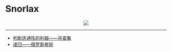 # Snorlax

<div align="center">
    <img src="https://smartkeyerror.oss-cn-shenzhen.aliyuncs.com/Snorlax/data-structure/logo.png">
</div>

----------

- [判断连通性的利器——并查集](https://github.com/SmartKeyerror/Snorlax/tree/master/union-find)
- [递归——俄罗斯套娃](https://github.com/SmartKeyerror/Snorlax/tree/master/recursive)